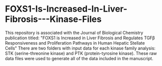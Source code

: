 # FOXS1-Is-Increased-In-Liver-Fibrosis---Kinase-Files
This repository is associated with the Journal of Biological Chemistry publication titled: "FOXS1 is Increased in Liver Fibrosis and Regulates TGFβ Responsiveness and Proliferation Pathways in Human Hepatic Stellate Cells"
There are two folders with input data for each kinase family analysis: STK (serine-threonine kinase) and PTK (protein-tyrosine kinase). These raw data files were used to generate all of the data included in the manuscript. 
